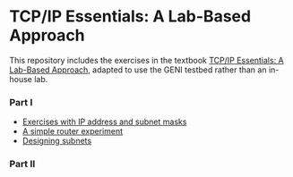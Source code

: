 # TCP/IP Essentials: A Lab-Based Approach

This repository includes the exercises in the textbook [TCP/IP Essentials: A Lab-Based Approach](https://www.amazon.com/TCP-IP-Essentials-Lab-Based-Approach/dp/052160124X), adapted to use the GENI testbed rather than an in-house lab.


### Part I

* [Exercises with IP address and subnet masks](2-9-ip-subnet.md)
* [A simple router experiment](el5373-lab4-45.md)
* [Designing subnets](https://witestlab.poly.edu/blog/designing-subnets/)

### Part II

